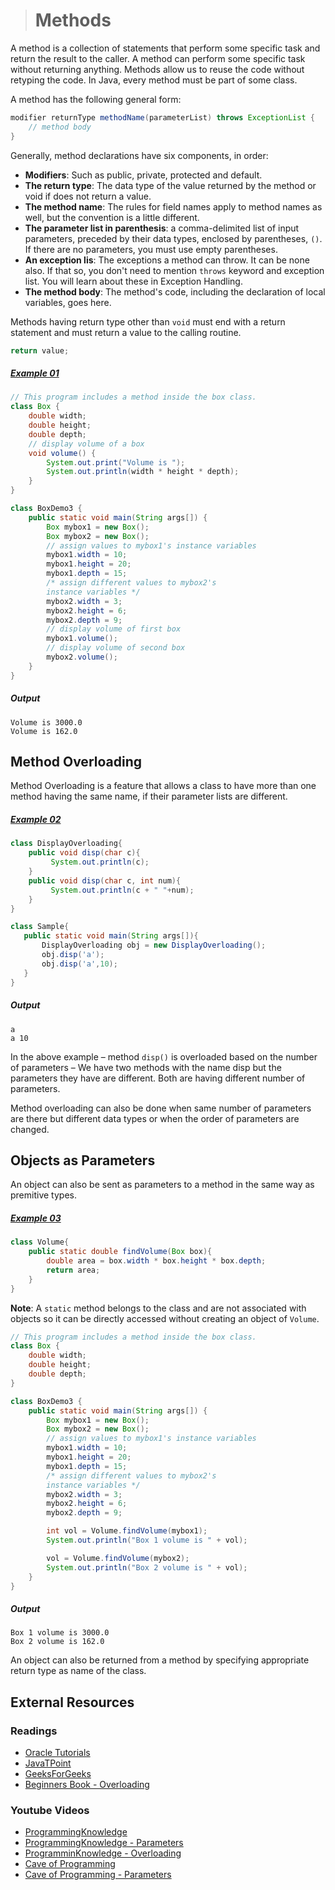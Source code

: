># Methods

A method is a collection of statements that perform some specific task and return the result to the caller. A method can perform some specific task without returning anything. Methods allow us to reuse the code without retyping the code. In Java, every method must be part of some class.

A method has the following general form:

```java
modifier returnType methodName(parameterList) throws ExceptionList {
    // method body
}
```

Generally, method declarations have six components, in order:

* __Modifiers__: Such as public, private, protected and default.
* __The return type__: The data type of the value returned by the method or void if does not return a value.
* __The method name__: The rules for field names apply to method names as well, but the convention is a little different.
* __The parameter list in parenthesis__: a comma-delimited list of input parameters, preceded by their data types, enclosed by parentheses, `()`. If there are no parameters, you must use empty parentheses.
* __An exception lis__: The exceptions a method can throw. It can be none also. If that so, you don't need to mention `throws` keyword and exception list. You will learn about these in Exception Handling.
* __The method body__: The method's code, including the declaration of local variables, goes here.

Methods having return type other than `void` must end with a return statement and must return a value to the calling routine.

```java
return value;
```

##### [Example 01](../20-Examples/08-Classes-and-Objects/03-Methods/Example-01/)

```java
// This program includes a method inside the box class.
class Box {
    double width;
    double height;
    double depth;
    // display volume of a box
    void volume() {
        System.out.print("Volume is ");
        System.out.println(width * height * depth);
    }
}
```

```java
class BoxDemo3 {
    public static void main(String args[]) {
        Box mybox1 = new Box();
        Box mybox2 = new Box();
        // assign values to mybox1's instance variables
        mybox1.width = 10;
        mybox1.height = 20;
        mybox1.depth = 15;
        /* assign different values to mybox2's
        instance variables */
        mybox2.width = 3;
        mybox2.height = 6;
        mybox2.depth = 9;
        // display volume of first box
        mybox1.volume();
        // display volume of second box
        mybox2.volume();
    }
}
```

##### Output

    Volume is 3000.0
    Volume is 162.0

## Method Overloading

Method Overloading is a feature that allows a class to have more than one method having the same name, if their parameter lists are different.

##### [Example 02](../20-Examples/08-Classes-and-Objects/03-Methods/Example-02/)

```java
class DisplayOverloading{
    public void disp(char c){
         System.out.println(c);
    }
    public void disp(char c, int num){
         System.out.println(c + " "+num);
    }
}
```

```java
class Sample{
   public static void main(String args[]){
       DisplayOverloading obj = new DisplayOverloading();
       obj.disp('a');
       obj.disp('a',10);
   }
}
```

##### Output

    a
    a 10

In the above example – method `disp()` is overloaded based on the number of parameters – We have two methods with the name disp but the parameters they have are different. Both are having different number of parameters.

Method overloading can also be done when same number of parameters are there but different data types or when the order of parameters are changed.

## Objects as Parameters

An object can also be sent as parameters to a method in the same way as premitive types.

##### [Example 03](../20-Examples/08-Classes-and-Objects/03-Methods/Example-03/)

```java
class Volume{
    public static double findVolume(Box box){
        double area = box.width * box.height * box.depth;
        return area;
    }
}
```

__Note__: A `static` method belongs to the class and are not associated with objects so it can be directly accessed without creating an object of `Volume`. 

```java
// This program includes a method inside the box class.
class Box {
    double width;
    double height;
    double depth;
}
```

```java
class BoxDemo3 {
    public static void main(String args[]) {
        Box mybox1 = new Box();
        Box mybox2 = new Box();
        // assign values to mybox1's instance variables
        mybox1.width = 10;
        mybox1.height = 20;
        mybox1.depth = 15;
        /* assign different values to mybox2's
        instance variables */
        mybox2.width = 3;
        mybox2.height = 6;
        mybox2.depth = 9;

        int vol = Volume.findVolume(mybox1);
        System.out.println("Box 1 volume is " + vol);

        vol = Volume.findVolume(mybox2);
        System.out.println("Box 2 volume is " + vol);
    }
}
```

##### Output

    Box 1 volume is 3000.0
    Box 2 volume is 162.0

An object can also be returned from a method by specifying appropriate return type as name of the class.

## External Resources

### Readings

* [Oracle Tutorials](https://docs.oracle.com/javase/tutorial/java/javaOO/methods.html)
* [JavaTPoint](https://www.javatpoint.com/method-in-java)
* [GeeksForGeeks](https://www.geeksforgeeks.org/methods-in-java/)
* [Beginners Book - Overloading](https://beginnersbook.com/2013/05/method-overloading/)

### Youtube Videos

* [ProgrammingKnowledge](https://www.youtube.com/watch?v=o5dcpcuyuIA&list=PLS1QulWo1RIbfTjQvTdj8Y6yyq4R7g-Al&index=16)
* [ProgrammingKnowledge - Parameters](https://www.youtube.com/watch?v=c7iU8ZFA9gQ&list=PLS1QulWo1RIbfTjQvTdj8Y6yyq4R7g-Al&index=17)
* [ProgramminKnowledge - Overloading](https://www.youtube.com/watch?v=pBe4hLdrMHA&list=PLS1QulWo1RIbfTjQvTdj8Y6yyq4R7g-Al&index=20)
* [Cave of Programming](https://www.youtube.com/watch?v=-eoNHtILOs4&list=PL9DF6E4B45C36D411&index=14)
* [Cave of Programming - Parameters](https://www.youtube.com/watch?v=fXVI4xuvozg&list=PL9DF6E4B45C36D411&index=16)